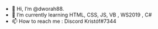 - 👋 Hi, I’m @dworah88.
- 🌱 I’m currently learning HTML, CSS, JS, VB , WS2019 , C#
- 📫 How to reach me : Discord Kristóf#7344

